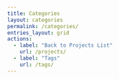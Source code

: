 ```yaml
---
title: Categories
layout: categories
permalink: /categories/
entries_layout: grid
actions:
  - label: "Back to Projects List"
    url: /projects/
  - label: "Tags"
    url: /tags/
---
```

